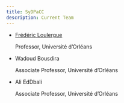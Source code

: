 ```yaml
---
title: SyDPaCC
description: Current Team
---
```


- [Frédéric Loulergue](https://frederic.loulergue.eu)

  Professor, Université d’Orléans

- Wadoud Bousdira

  Associate Professor, Université d’Orléans

- Ali EdDbali

  Associate Professor, Université d’Orléans
